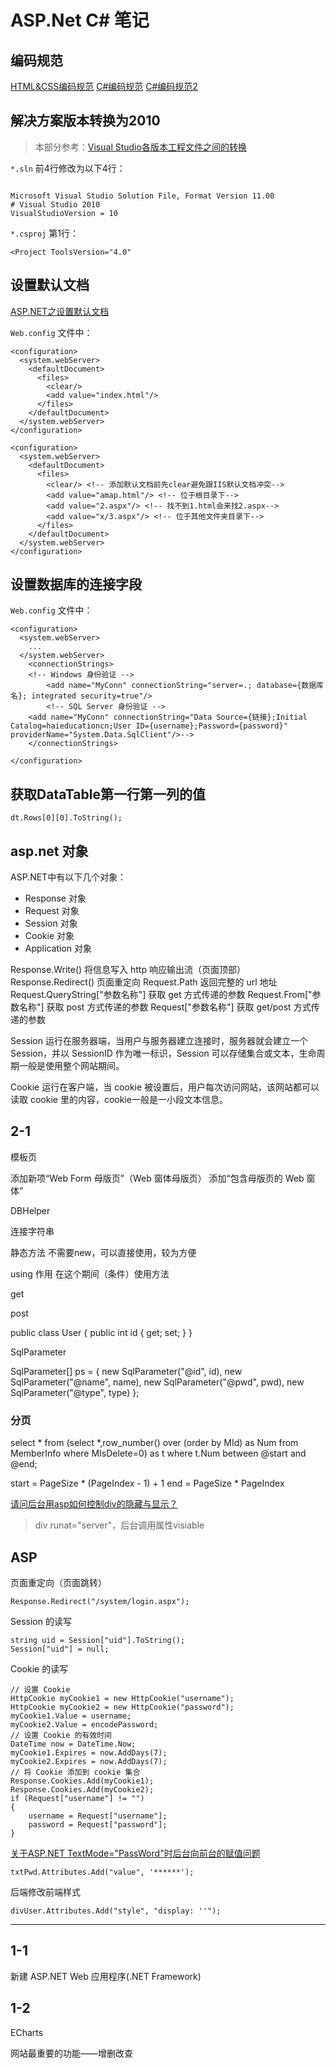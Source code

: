 # ASP.Net C# 笔记

## 编码规范

[HTML&CSS编码规范](https://codeguide.bootcss.com/)
[C#编码规范](https://www.cnblogs.com/wulinfeng/archive/2012/08/31/2664720.html)
[C#编码规范2](https://yq.aliyun.com/articles/259043)

## 解决方案版本转换为2010

> 本部分参考：[Visual Studio各版本工程文件之间的转换](https://www.cnblogs.com/jmliao/p/5594179.html)

`*.sln` 前4行修改为以下4行：
```

Microsoft Visual Studio Solution File, Format Version 11.00
# Visual Studio 2010
VisualStudioVersion = 10
```

`*.csproj` 第1行：
```
<Project ToolsVersion="4.0"
```

## 设置默认文档

[ASP.NET之设置默认文档](https://my.oschina.net/taadis/blog/793691)

`Web.config` 文件中：
```
<configuration>
  <system.webServer>
    <defaultDocument>
      <files>
        <clear/>
        <add value="index.html"/>
      </files>
    </defaultDocument>
  </system.webServer>
</configuration>
```

```
<configuration>
  <system.webServer>
    <defaultDocument>
      <files>
        <clear/> <!-- 添加默认文档前先clear避免跟IIS默认文档冲突-->
        <add value="amap.html"/> <!-- 位于根目录下-->
        <add value="2.aspx"/> <!-- 找不到1.html会来找2.aspx-->
        <add value="x/3.aspx"/> <!-- 位于其他文件夹目录下-->
      </files>
    </defaultDocument>
  </system.webServer>
</configuration>
```

## 设置数据库的连接字段

`Web.config` 文件中：
```
<configuration>
  <system.webServer>
    ...
  </system.webServer>
	<connectionStrings>
    <!-- Windows 身份验证 -->
		<add name="MyConn" connectionString="server=.; database={数据库名}; integrated security=true"/>
		<!-- SQL Server 身份验证 -->
    <add name="MyConn" connectionString="Data Source={链接};Initial Catalog=haieducationcn;User ID={username};Password={password}" providerName="System.Data.SqlClient"/>-->
	</connectionStrings>

</configuration>
```


## 获取DataTable第一行第一列的值

```
dt.Rows[0][0].ToString();
```

## asp.net 对象

ASP.NET中有以下几个对象：

- Response 对象
- Request 对象
- Session 对象
- Cookie 对象
- Application 对象


Response.Write() 将信息写入 http 响应输出流（页面顶部）
Response.Redirect() 页面重定向
Request.Path 返回完整的 url 地址
Request.QueryString["参数名称"] 获取 get 方式传递的参数
Request.From["参数名称"] 获取 post 方式传递的参数
Request["参数名称"] 获取 get/post 方式传递的参数

Session 运行在服务器端，当用户与服务器建立连接时，服务器就会建立一个 Session，并以 SessionID 作为唯一标识，Session 可以存储集合或文本，生命周期一般是使用整个网站期间。

Cookie 运行在客户端，当 cookie 被设置后，用户每次访问网站，该网站都可以读取 cookie 里的内容，cookie一般是一小段文本信息。

## 2-1

模板页

添加新项“Web Form 母版页”（Web 窗体母版页）
添加“包含母版页的 Web 窗体”

DBHelper

连接字符串

静态方法 不需要new，可以直接使用，较为方便

using 作用 在这个期间（条件）使用方法

get

post

public class User
{
    public int id { get; set; }
}

SqlParameter

SqlParameter[] ps =
{
    new SqlParameter("@id", id),
    new SqlParameter("@name", name),
    new SqlParameter("@pwd", pwd),
    new SqlParameter("@type", type)
};

### 分页

select * from (select *,row_number() over (order by MId) as Num from MemberInfo where MIsDelete=0) as t where t.Num between @start and @end;

start = PageSize * (PageIndex - 1) + 1
end = PageSize * PageIndex


[请问后台用asp如何控制div的隐藏与显示？](https://bbs.csdn.net/topics/380145345?list=7440505)
> div runat="server"，后台调用属性visiable
## ASP

页面重定向（页面跳转）
```
Response.Redirect("/system/login.aspx");
```

Session 的读写
```
string uid = Session["uid"].ToString();
Session["uid"] = null;
```

Cookie 的读写
```
// 设置 Cookie
HttpCookie myCookie1 = new HttpCookie("username");
HttpCookie myCookie2 = new HttpCookie("password");
myCookie1.Value = username;
myCookie2.Value = encodePassword;
// 设置 Cookie 的有效时间
DateTime now = DateTime.Now;
myCookie1.Expires = now.AddDays(7);
myCookie2.Expires = now.AddDays(7);
// 将 Cookie 添加到 cookie 集合
Response.Cookies.Add(myCookie1);
Response.Cookies.Add(myCookie2);
if (Request["username"] != "")
{
    username = Request["username"];
    password = Request["password"];
}
```


[关于ASP.NET TextMode="PassWord"时后台向前台的赋值问题](https://blog.csdn.net/weixin_43553153/article/details/103326228)
```
txtPwd.Attributes.Add("value", '******');
```

后端修改前端样式
```
divUser.Attributes.Add("style", "display: ''");
```




---



## 1-1

新建 ASP.NET Web 应用程序(.NET Framework)

## 1-2

ECharts

网站最重要的功能——增删改查

